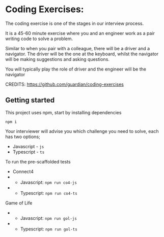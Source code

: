 # Coding Exercises: 

The coding exercise is one of the stages in our interview process.

It is a 45-60 minute exercise where you and an engineer work as a pair writing code to solve a problem.

Similar to when you pair with a colleague, there will be a driver and a navigator. The driver will be the one at the keyboard, whilst the navigator will be making suggestions and asking questions.

You will typically play the role of driver and the engineer will be the navigator

CREDITS: https://github.com/guardian/coding-exercises

## Getting started

This project uses npm, start by installing dependencies

```npm i```

Your interviewer will advise you which challenge you need to solve, each has two options;

- Javascript - `js` 
- Typescript - `ts` 

To run the pre-scaffolded tests 
- Connect4
- - Javascript: `npm run co4-js` 
- - Typescript: `npm run co4-ts` 

Game of Life
- - Javascript: `npm run gol-js` 
- - Typescript: `npm run gol-ts` 
